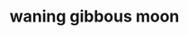---
layout: smileys&emotion
title: waning gibbous moon
emoji: waning_gibbous_moon
permalink: 🌖.html
image: assets/img/3moji/waning_gibbous_moon.png
---